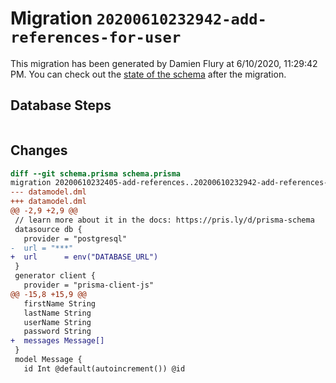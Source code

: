 # Migration `20200610232942-add-references-for-user`

This migration has been generated by Damien Flury at 6/10/2020, 11:29:42 PM.
You can check out the [state of the schema](./schema.prisma) after the migration.

## Database Steps

```sql

```

## Changes

```diff
diff --git schema.prisma schema.prisma
migration 20200610232405-add-references..20200610232942-add-references-for-user
--- datamodel.dml
+++ datamodel.dml
@@ -2,9 +2,9 @@
 // learn more about it in the docs: https://pris.ly/d/prisma-schema
 datasource db {
   provider = "postgresql"
-  url = "***"
+  url      = env("DATABASE_URL")
 }
 generator client {
   provider = "prisma-client-js"
@@ -15,8 +15,9 @@
   firstName String
   lastName String
   userName String
   password String
+  messages Message[]
 }
 model Message {
   id Int @default(autoincrement()) @id
```


